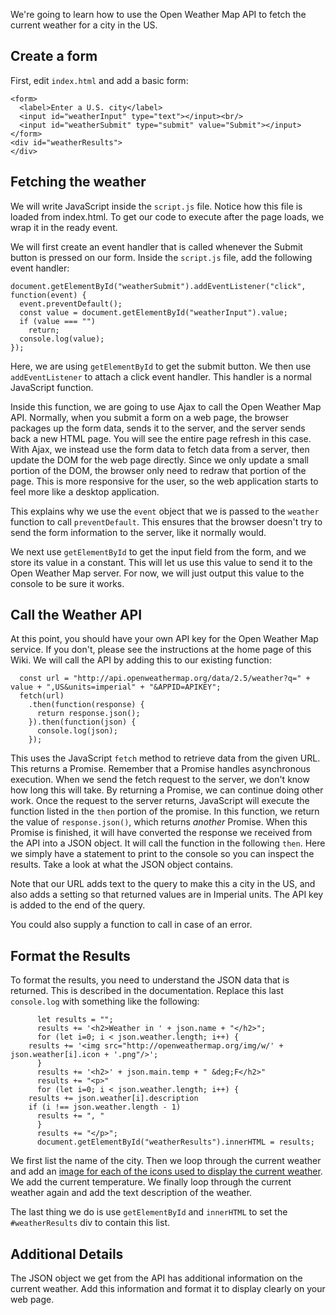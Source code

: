 We're going to learn how to use the Open Weather Map API to fetch the current weather for a city in the US.

## Create a form

First, edit `index.html` and add a basic form:

```
<form>
  <label>Enter a U.S. city</label>
  <input id="weatherInput" type="text"></input><br/>
  <input id="weatherSubmit" type="submit" value="Submit"></input>
</form>
<div id="weatherResults">
</div>
```

## Fetching the weather

We will write JavaScript inside the `script.js` file. Notice how this file is loaded from index.html. To get our code to execute after the page loads, we wrap it in the ready event.

We will first create an event handler that is called whenever the Submit button is pressed on our form. Inside the `script.js` file, add the following event handler:

```
document.getElementById("weatherSubmit").addEventListener("click", function(event) {
  event.preventDefault();
  const value = document.getElementById("weatherInput").value;
  if (value === "")
    return;
  console.log(value);
});
```

Here, we are using `getElementById` to get the submit button. We then use `addEventListener` to attach a click event handler. This handler is a normal JavaScript function.

Inside this function, we are going to use Ajax to call the Open Weather Map API. Normally, when you submit a form on a web page, the browser packages up the form data, sends it to the server, and the server sends back a new HTML page. You will see the entire page refresh in this case. With Ajax, we instead use the form data to fetch data from a server, then update the DOM for the web page directly. Since we only update a small portion of the DOM, the browser only need to redraw that portion of the page. This is more responsive for the user, so the web application starts to feel more like a desktop application.

This explains why we use the `event` object that we is passed to the `weather` function to call `preventDefault`. This ensures that the browser doesn't try to send the form information to the server, like it normally would.

We next use `getElementById` to get the input field from the form, and we store its value in a constant. This will let us use this value to send it to the Open Weather Map server. For now, we will just output this value to the console to be sure it works.

## Call the Weather API

At this point, you should have your own API key for the Open Weather Map service. If you don't, please see the instructions at the home page of this Wiki. We will call the API by adding this to our existing function:

```
  const url = "http://api.openweathermap.org/data/2.5/weather?q=" + value + ",US&units=imperial" + "&APPID=APIKEY";
  fetch(url)
    .then(function(response) {
      return response.json();
    }).then(function(json) {	
      console.log(json);
    });
```

This uses the JavaScript `fetch` method to retrieve data from the given URL. This returns a Promise. Remember that a Promise handles asynchronous execution. When we send the fetch request to the server, we don't know how long this will take. By returning a Promise, we can continue doing other work. Once the request to the server returns, JavaScript will execute the function listed in the `then` portion of the promise. In this function, we return the value of `response.json()`, which returns *another* Promise. When this Promise is finished, it will have converted the response we received from the API into a JSON object. It will call the function in the following `then`. Here we simply have a statement to print to the console so you can inspect the results. Take a look at what the JSON object contains.

Note that our URL adds text to the query to make this a city in the US, and also adds a setting so that returned values are in Imperial units. The API key is added to the end of the query.

You could also supply a function to call in case of an error.

## Format the Results

To format the results, you need to understand the JSON data that is returned. This is described in the documentation. Replace this last `console.log` with something like the following:

```
      let results = "";
      results += '<h2>Weather in ' + json.name + "</h2>";
      for (let i=0; i < json.weather.length; i++) {
	results += '<img src="http://openweathermap.org/img/w/' + json.weather[i].icon + '.png"/>';
      }
      results += '<h2>' + json.main.temp + " &deg;F</h2>"
      results += "<p>"
      for (let i=0; i < json.weather.length; i++) {
	results += json.weather[i].description
	if (i !== json.weather.length - 1)
	  results += ", "
      }
      results += "</p>";
      document.getElementById("weatherResults").innerHTML = results;
```

We first list the name of the city. Then we loop through the current weather and add an [image for each of the icons used to display the current weather](https://openweathermap.org/weather-conditions). We add the current temperature. We finally loop through the current weather again and add the text description of the weather.

The last thing we do is use `getElementById` and `innerHTML` to set the `#weatherResults` div to contain this list. 

## Additional Details

The JSON object we get from the API has additional information on the current weather. Add this information and format it to display clearly on your web page.
